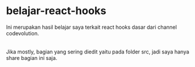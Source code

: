 # belajar-react-hooks
Ini merupakan hasil belajar saya terkait react hooks dasar dari channel codevolution. 
######
Jika mostly, bagian yang sering diedit yaitu pada folder src, jadi saya hanya share bagian ini saja.
